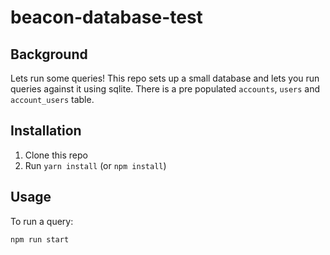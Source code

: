 # beacon-database-test

## Background

Lets run some queries! This repo sets up a small database and lets you run queries against it using sqlite. There is a pre populated `accounts`, `users` and `account_users` table.

## Installation

1. Clone this repo
2. Run `yarn install` (or `npm install`)

## Usage

To run a query:

```
npm run start
```
